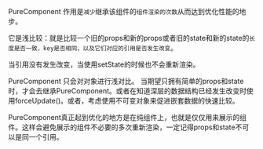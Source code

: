PureComponent 作用是`减少`继承该组件的`组件渲染的次数`从而达到优化性能的地步。

它是浅比较：就是比较一个旧的props和新的props或者旧的state和新的state的`长度是否一致，key是否相同，以及它们对应的引用是否发生改变`。

当引用没有发生改变，当使用setState的时候也不会重新渲染。

PureComponent 只会对对象进行浅对比。
当期望只拥有简单的props和state时，才会去继承PureComponent。或者在知道深层的数据结构已经发生改变时使用forceUpdate()。或者，考虑使用不可变对象来促进嵌套数据的快速比较。

PureComponent真正起到优化的地方是在纯组件上，也就是仅仅用来展示的组件。这样会避免展示的组件不必要的多次重新渲染，一定记得props和state不可以是同一个引用。